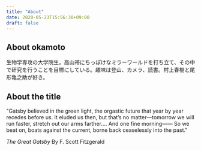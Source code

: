 ```yaml
---
title: "About"
date: 2020-05-23T15:56:30+09:00
draft: false
---
```

## About okamoto
生物学専攻の大学院生。高山帯にちっぽけなミラーワールドを打ち立て、その中で研究を行うことを目標にしている。趣味は登山、カメラ、読書。村上春樹と尾形亀之助が好き。

## About the title
"Gatsby believed in the green light, the orgastic future that year by year recedes before us. It eluded us then, but that’s no matter—tomorrow we will run faster, stretch out our arms farther…. And one fine morning——
So we beat on, boats against the current, borne back ceaselessly into the past."

*The Great Gatsby*  By F. Scott Fitzgerald
